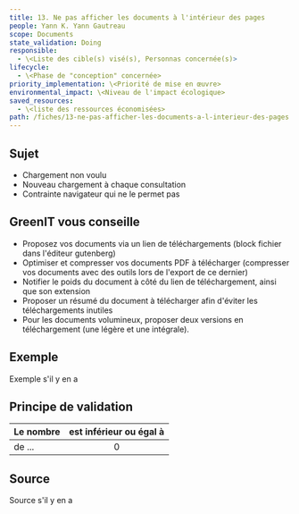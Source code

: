 ```yaml
---
title: 13. Ne pas afficher les documents à l'intérieur des pages
people: Yann K. Yann Gautreau
scope: Documents
state_validation: Doing
responsible:
  - \<Liste des cible(s) visé(s), Personnas concernée(s)>
lifecycle:
  - \<Phase de "conception" concernée>
priority_implementation: \<Priorité de mise en œuvre>
environmental_impact: \<Niveau de l'impact écologique>
saved_resources:
  - \<liste des ressources économisées>
path: /fiches/13-ne-pas-afficher-les-documents-a-l-interieur-des-pages
---
```


## Sujet

- Chargement non voulu
- Nouveau chargement à chaque consultation
- Contrainte navigateur qui ne le permet pas


## GreenIT vous conseille

- Proposez vos documents via un lien de téléchargements (block fichier dans l'éditeur gutenberg)
- Optimiser et compresser vos documents PDF à télécharger (compresser vos documents avec des outils lors de l'export de ce dernier)
- Notifier le poids du document à côté du lien de téléchargement, ainsi que son extension
- Proposer un résumé du document à télécharger afin d'éviter les téléchargements inutiles
- Pour les documents volumineux, proposer deux versions en téléchargement (une légère et une intégrale).

## Exemple

Exemple s'il y en a

## Principe de validation

| Le nombre | est inférieur ou égal à |
| ------------- | :---------------------: |
| de ...        |            0            |

## Source

Source s'il y en a
